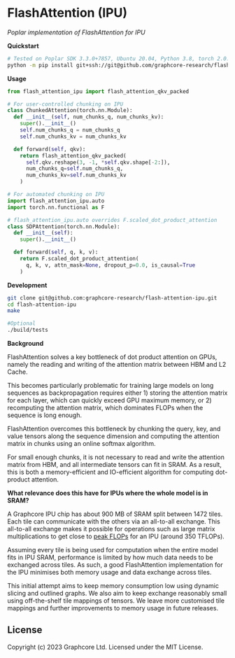 # FlashAttention (IPU)
*Poplar implementation of FlashAttention for IPU* 

**Quickstart**
```bash
# Tested on Poplar SDK 3.3.0+7857, Ubuntu 20.04, Python 3.8, torch 2.0.1
python -m pip install git+ssh://git@github.com/graphcore-research/flash-attention-ipu.git
```

**Usage**
```python
from flash_attention_ipu import flash_attention_qkv_packed

# For user-controlled chunking on IPU
class ChunkedAttention(torch.nn.Module):
  def __init__(self, num_chunks_q, num_chunks_kv):
    super().__init__()
    self.num_chunks_q = num_chunks_q
    self.num_chunks_kv = num_chunks_kv

  def forward(self, qkv):
    return flash_attention_qkv_packed(
      self.qkv.reshape(3, -1, *self.qkv.shape[-2:]),
      num_chunks_q=self.num_chunks_q,
      num_chunks_kv=self.num_chunks_kv
    )

# For automated chunking on IPU
import flash_attention_ipu.auto
import torch.nn.functional as F

# flash_attention_ipu.auto overrides F.scaled_dot_product_attention
class SDPAttention(torch.nn.Module):
  def __init__(self):
    super().__init__()

  def forward(self, q, k, v):
    return F.scaled_dot_product_attention(
      q, k, v, attn_mask=None, dropout_p=0.0, is_causal=True
    )
```

**Development**
```bash
git clone git@github.com:graphcore-research/flash-attention-ipu.git
cd flash-attention-ipu
make

#Optional
./build/tests
```

**Background**

FlashAttention solves a key bottleneck of dot product attention on GPUs, namely the reading and writing of the attention matrix between HBM and L2 Cache. 

This becomes particularly problematic for training large models on long sequences as backpropagation requires either 1) storing the attention matrix for each layer, which can quickly exceed GPU maximum memory, or 2) recomputing the attention matrix, which dominates FLOPs when the sequence is long enough.

FlashAttention overcomes this bottleneck by chunking the query, key, and value tensors along the sequence dimension and computing the attention matrix in chunks using an online softmax algorithm. 

For small enough chunks, it is not necessary to read and write the attention matrix from HBM, and all intermediate tensors can fit in SRAM. As a result, this is both a memory-efficient and IO-efficient algorithm for computing dot-product attention.

**What relevance does this have for IPUs where the whole model is in SRAM?**

A Graphcore IPU chip has about 900 MB of SRAM split between 1472 tiles. Each tile can communicate with the others via an all-to-all exchange. This all-to-all exchange makes it possible for operations such as large matrix multiplications to get close to [peak FLOPs](https://github.com/graphcore-research/tessellate-ipu/blob/main/notebooks/IPU%20Peak%20Flops.ipynb) for an IPU (around 350 TFLOPs).

Assuming every tile is being used for computation when the entire model fits in IPU SRAM, performance is limited by how much data needs to be exchanged across tiles. As such, a good FlashAttention implementation for the IPU  minimises both memory usage and data exchange across tiles.

This initial attempt aims to keep memory consumption low using dynamic slicing and outlined graphs. We also aim to keep exchange reasonably small using off-the-shelf tile mappings of tensors. We leave more customised tile mappings and further improvements to memory usage in future releases.

## License
Copyright (c) 2023 Graphcore Ltd. Licensed under the MIT License.
